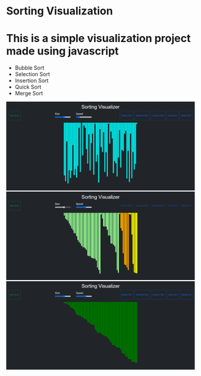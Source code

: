 


# Sorting Visualization
# This is a simple visualization project made using javascript 
- Bubble Sort 
- Selection Sort
- Insertion Sort
- Quick Sort
- Merge Sort





<img src="img/img1.png"> <br/>
<img src="img/img2.png"> <br/>
<img src="img/img3.png"> <br/>
